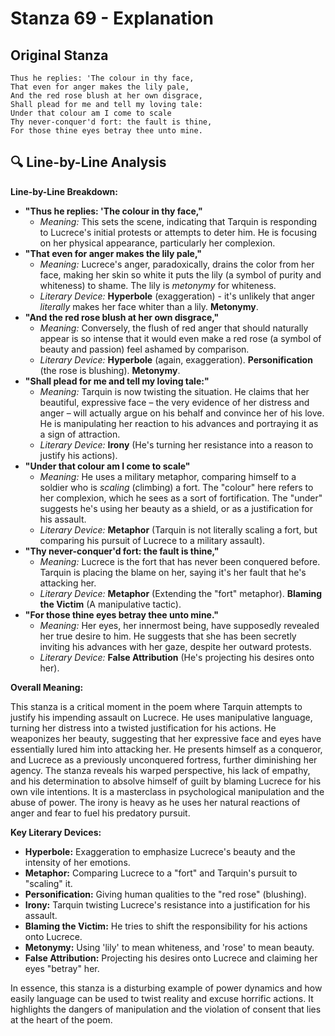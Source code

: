 # Stanza 69 - Explanation

## Original Stanza
```
Thus he replies: 'The colour in thy face,
That even for anger makes the lily pale,
And the red rose blush at her own disgrace,
Shall plead for me and tell my loving tale:
Under that colour am I come to scale
Thy never-conquer'd fort: the fault is thine,
For those thine eyes betray thee unto mine.
```

## 🔍 Line-by-Line Analysis
**Line-by-Line Breakdown:**

*   **"Thus he replies: 'The colour in thy face,"**
    *   *Meaning:* This sets the scene, indicating that Tarquin is responding to Lucrece's initial protests or attempts to deter him. He is focusing on her physical appearance, particularly her complexion.
*   **"That even for anger makes the lily pale,"**
    *   *Meaning:* Lucrece's anger, paradoxically, drains the color from her face, making her skin so white it puts the lily (a symbol of purity and whiteness) to shame. The lily is *metonymy* for whiteness.
    *   *Literary Device:* **Hyperbole** (exaggeration) - it's unlikely that anger *literally* makes her face whiter than a lily. **Metonymy**.
*   **"And the red rose blush at her own disgrace,"**
    *   *Meaning:* Conversely, the flush of red anger that should naturally appear is so intense that it would even make a red rose (a symbol of beauty and passion) feel ashamed by comparison.
    *   *Literary Device:* **Hyperbole** (again, exaggeration). **Personification** (the rose is blushing). **Metonymy**.
*   **"Shall plead for me and tell my loving tale:"**
    *   *Meaning:* Tarquin is now twisting the situation. He claims that her beautiful, expressive face – the very evidence of her distress and anger – will actually argue on his behalf and convince her of his love. He is manipulating her reaction to his advances and portraying it as a sign of attraction.
    *   *Literary Device:* **Irony** (He's turning her resistance into a reason to justify his actions).
*   **"Under that colour am I come to scale"**
    *   *Meaning:* He uses a military metaphor, comparing himself to a soldier who is *scaling* (climbing) a fort. The "colour" here refers to her complexion, which he sees as a sort of fortification. The "under" suggests he's using her beauty as a shield, or as a justification for his assault.
    *   *Literary Device:* **Metaphor** (Tarquin is not literally scaling a fort, but comparing his pursuit of Lucrece to a military assault).
*   **"Thy never-conquer'd fort: the fault is thine,"**
    *   *Meaning:* Lucrece is the fort that has never been conquered before. Tarquin is placing the blame on her, saying it's her fault that he's attacking her.
    *   *Literary Device:* **Metaphor** (Extending the "fort" metaphor). **Blaming the Victim** (A manipulative tactic).
*   **"For those thine eyes betray thee unto mine."**
    *   *Meaning:* Her eyes, her innermost being, have supposedly revealed her true desire to him. He suggests that she has been secretly inviting his advances with her gaze, despite her outward protests.
    *   *Literary Device:* **False Attribution** (He's projecting his desires onto her).

**Overall Meaning:**

This stanza is a critical moment in the poem where Tarquin attempts to justify his impending assault on Lucrece. He uses manipulative language, turning her distress into a twisted justification for his actions. He weaponizes her beauty, suggesting that her expressive face and eyes have essentially lured him into attacking her. He presents himself as a conqueror, and Lucrece as a previously unconquered fortress, further diminishing her agency. The stanza reveals his warped perspective, his lack of empathy, and his determination to absolve himself of guilt by blaming Lucrece for his own vile intentions. It is a masterclass in psychological manipulation and the abuse of power. The irony is heavy as he uses her natural reactions of anger and fear to fuel his predatory pursuit.

**Key Literary Devices:**

*   **Hyperbole:** Exaggeration to emphasize Lucrece's beauty and the intensity of her emotions.
*   **Metaphor:** Comparing Lucrece to a "fort" and Tarquin's pursuit to "scaling" it.
*   **Personification:** Giving human qualities to the "red rose" (blushing).
*   **Irony:** Tarquin twisting Lucrece's resistance into a justification for his assault.
*   **Blaming the Victim:** He tries to shift the responsibility for his actions onto Lucrece.
*   **Metonymy:** Using 'lily' to mean whiteness, and 'rose' to mean beauty.
*   **False Attribution:** Projecting his desires onto Lucrece and claiming her eyes "betray" her.

In essence, this stanza is a disturbing example of power dynamics and how easily language can be used to twist reality and excuse horrific actions. It highlights the dangers of manipulation and the violation of consent that lies at the heart of the poem.
